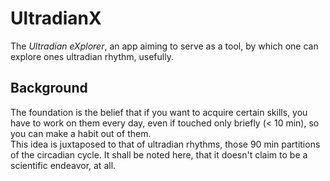 # UltradianX

The _Ultradian eXplorer_, an app aiming to serve as a tool, by which one can explore ones ultradian rhythm, usefully.


## Background

The foundation is the belief that if you want to acquire certain skills, you have to work on them every day,
even if touched only briefly  (< 10 min), so you can make a habit out of them.  
This idea is juxtaposed to that of ultradian rhythms, those 90 min partitions of the circadian cycle.
It shall be noted here, that it doesn't claim to be a scientific endeavor, at all.








